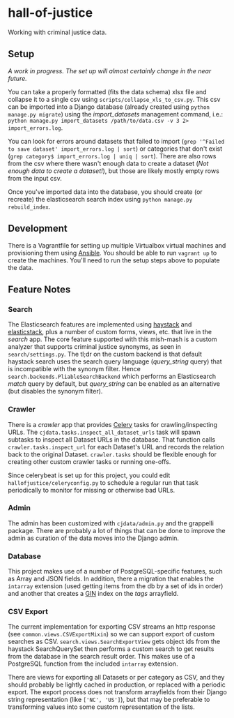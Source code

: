 # hall-of-justice

Working with criminal justice data.

## Setup

*A work in progress. The set up will almost certainly change in the near future.*

You can take a properly formatted (fits the data schema) xlsx file and collapse it to a single csv using `scripts/collapse_xls_to_csv.py`. This csv can be imported into a Django database (already created using `python manage.py migrate`) using the *import_datasets* management command, i.e.: `python manage.py import_datasets /path/to/data.csv -v 3 2> import_errors.log`.

You can look for errors around datasets that failed to import (`grep '^Failed to save dataset' import_errors.log | sort`) or categories that don't exist (`grep category$ import_errors.log | uniq | sort`). There are also  rows from the csv where there wasn't enough data to create a dataset (*Not enough data to create a dataset!*), but those are likely mostly empty rows from the input csv.

Once you've imported data into the database, you should create (or recreate) the elasticsearch search index using `python manage.py rebuild_index`.

## Development

There is a Vagrantfile for setting up multiple Virtualbox virtual machines and provisioning them using [Ansible](http://docs.ansible.com). You should be able to run `vagrant up` to create the machines. You'll need to run the setup steps above to populate the data.

## Feature Notes

### Search

The Elasticsearch features are implemented using [haystack](http://django-haystack.readthedocs.org/en/v2.4.0/) and [elasticstack](https://github.com/bennylope/elasticstack), plus a number of custom forms, views, etc. that live in the *search* app. The core feature supported with this mish-mash is a custom analyzer that supports criminal justice synonyms, as seen in `search/settings.py`. The tl;dr on the custom backend is that default haystack search uses the search query language (*query_string* query) that is incompatible with the synonym filter. Hence `search.backends.PliableSearchBackend` which performs an Elasticsearch *match* query by default, but *query_string* can be enabled as an alternative (but disables the synonym filter).

### Crawler

There is a *crawler* app that provides [Celery](http://docs.celeryproject.org/en/latest/index.html) tasks for crawling/inspecting URLs. The `cjdata.tasks.inspect_all_dataset_urls` task will spawn subtasks to inspect all Dataset URLs in the database. That function calls `crawler.tasks.inspect_url` for each Dataset's URL and records the relation back to the original Dataset. `crawler.tasks` should be flexible enough for creating other custom crawler tasks or running one-offs.

Since celerybeat is set up for this project, you could edit `hallofjustice/celeryconfig.py` to schedule a regular run that task periodically to monitor for missing or otherwise bad URLs.

### Admin

The admin has been customized with `cjdata/admin.py` and the grappelli package. There are probably a lot of things that can be done to improve the admin as curation of the data moves into the Django admin.

### Database

This project makes use of a number of PostgreSQL-specific features, such as Array and JSON fields. In addition, there a migration that enables the `intarray` extension (used getting items from the db by a set of ids in order) and another that creates a [GIN](http://www.postgresql.org/docs/9.4/interactive/gin.html) index on the *tags* arrayfield.

### CSV Export

The current implementation for exporting CSV streams an http response (see `common.views.CSVExportMixin`) so we can support export of custom searches as CSV. `search.views.SearchExportView` gets object ids from the haystack SearchQuerySet then performs a custom search to get results from the database in the search result order. This makes use of a PostgreSQL function from the included `intarray` extension.

There are views for exporting all Datasets or per category as CSV, and they should probably be lightly cached in production, or replaced with a periodic export. The export process does not transform arrayfields from their Django string representation (like `['NC', 'US']`), but that may be preferable to transforming values into some custom representation of the lists.